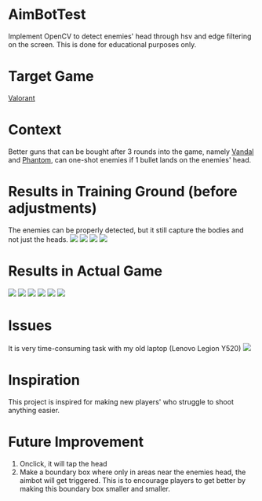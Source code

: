 # AimBotTest
Implement OpenCV to detect enemies' head through hsv and edge filtering on the screen. 
This is done for educational purposes only.  
                  
# Target Game
[Valorant](https://playvalorant.com/en-sg/)

# Context
Better guns that can be bought after 3 rounds into the game, namely [Vandal](https://valorant.fandom.com/wiki/Vandal) and [Phantom](https://valorant.fandom.com/wiki/Phantom), can one-shot enemies if 1 bullet lands on the enemies' head.

# Results in Training Ground (before adjustments)
The enemies can be properly detected, but it still capture the bodies and not just the heads.
![](https://github.com/Stygian84/AimBotTest/blob/main/opencv%20aimbot%20test/docs/aimbot4.jpg)
![](https://github.com/Stygian84/AimBotTest/blob/main/opencv%20aimbot%20test/docs/aimbot1.jpg)
![](https://github.com/Stygian84/AimBotTest/blob/main/opencv%20aimbot%20test/docs/aimbot2.jpg)
![](https://github.com/Stygian84/AimBotTest/blob/main/opencv%20aimbot%20test/docs/aimbot3.jpg)

# Results in Actual Game

![](https://github.com/Stygian84/AimBotTest/blob/main/opencv%20aimbot%20test/docs/aimbot5.jpg)
![](https://github.com/Stygian84/AimBotTest/blob/main/opencv%20aimbot%20test/docs/aimbot6.jpg)
![](https://github.com/Stygian84/AimBotTest/blob/main/opencv%20aimbot%20test/docs/aimbot7.jpg)
![](https://github.com/Stygian84/AimBotTest/blob/main/opencv%20aimbot%20test/docs/aimbot8.jpg)
![](https://github.com/Stygian84/AimBotTest/blob/main/opencv%20aimbot%20test/docs/aimbot9.jpg)
![](https://github.com/Stygian84/AimBotTest/blob/main/opencv%20aimbot%20test/docs/aimbot10.jpg)

# Issues
It is very time-consuming task with my old laptop (Lenovo Legion Y520)
![](https://github.com/Stygian84/AimBotTest/blob/main/opencv%20aimbot%20test/docs/aimbot11.jpg)

# Inspiration
This project is inspired for making new players' who struggle to shoot anything easier.

# Future Improvement
1. Onclick, it will tap the head
2. Make a boundary box where only in areas near the enemies head, the aimbot will get triggered. This is to encourage players to get better by making this boundary box smaller and smaller.
